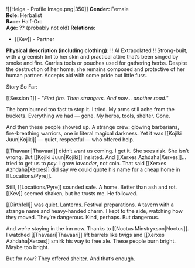 ![[Helga - Profile Image.png|350]]
**Gender:** Female  
**Role:** Herbalist  
**Race:** Half-Orc  
**Age:** ?? (probably not old)
**Relations**: 
- [[Kev]] - Partner

**Physical description (including clothing):**  !! AI Extrapolated !!
Strong-built, with a greenish tint to her skin and practical attire that’s been singed by smoke and fire. Carries tools or pouches used for gathering herbs. Despite the destruction of her home, she remains composed and protective of her human partner. Accepts aid with some pride but little fuss.

Story So Far:

[[Session 1]] - _"First fire. Then strangers. And now... another road."_

The barn burned too fast to stop it. I tried. My arms still ache from the buckets. Everything we had — gone. My herbs, tools, shelter. Gone.

And then these people showed up. A strange crew: glowing barbarians, fire-breathing warriors, one in literal magical darkness. Yet it was [[Kojiki Juun|Kojiki]] — quiet, respectful — who offered help.

[[Thavaari|Thavaari]] didn’t want us coming. I get it. She sees risk. She isn’t wrong. But [[Kojiki Juun|Kojiki]] insisted. And [[Xerxes Azhdaha|Xerxes]]… tried to get us to _pay_. I grow _lavender_, not coin. That said [[Xerxes Azhdaha|Xerxes]] did say we could quote his name for a cheap home in [[Locations/Pyre]].

Still, [[Locations/Pyre]] sounded safe. A home. Better than ash and rot. [[Kev]] seemed shaken, but he trusts me. He followed.

[[Dirthfell]] was quiet. Lanterns. Festival preparations. A tavern with a strange name and heavy-handed charm. I kept to the side, watching how they moved. They’re dangerous. Kind, perhaps. But dangerous.

And we’re staying in the inn now. Thanks to [[Noctus Minstryxson|Noctus]]. I watched [[Thavaari|Thavaari]] lift barrels like twigs and [[Xerxes Azhdaha|Xerxes]] smirk his way to free ale. These people burn bright. Maybe too bright.

But for now? They offered shelter. And that’s enough.